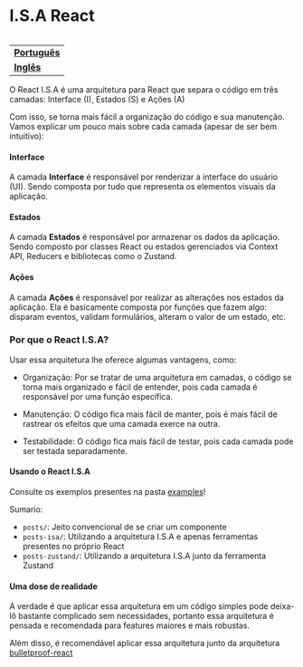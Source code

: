 <h1 align="left">I.S.A React</h1>

<!-- 
  Se você quiser replicar a funcionalidade de trocar de idioma, basta criar um novo README na raíz do repositório e linkar no README principal.
 -->
<table align="right">
  <tr>
    <td>
      <strong>
        <a href="README.md">Português</a>
      </strong>
    </td>
  </tr>
  <tr>
    <td>
      <strong>
        <a href="README-EN.md">Inglês</a>
      </strong>
    </td>
  </tr>
</table>

O React I.S.A é uma arquitetura para React que separa o código em três camadas: Interface (I), Estados (S) e Ações (A)

Com isso, se torna mais fácil a organização do código e sua manutenção. Vamos explicar um pouco mais sobre cada camada (apesar de ser bem intuitivo):

#### Interface

A camada **Interface** é responsável por renderizar a interface do usuário (UI). Sendo composta por tudo que representa os elementos visuais da aplicação.

#### Estados

A camada **Estados** é responsável por armazenar os dados da aplicação. Sendo composto por classes React ou estados gerenciados via Context API, Reducers e bibliotecas como o Zustand.

#### Ações

A camada **Ações** é responsável por realizar as alterações nos estados da aplicação. Ela é basicamente composta por funções que fazem algo: disparam eventos, validam formulários, alteram o valor de um estado, etc.

### Por que o React I.S.A?

Usar essa arquitetura lhe oferece algumas vantagens, como:

- Organização: Por se tratar de uma arquitetura em camadas, o código se torna mais organizado e fácil de entender, pois cada camada é responsável por uma função específica.

- Manutenção: O código fica mais fácil de manter, pois é mais fácil de rastrear os efeitos que uma camada exerce na outra.

- Testabilidade: O código fica mais fácil de testar, pois cada camada pode ser testada separadamente.

#### Usando o React I.S.A

Consulte os exemplos presentes na pasta [examples](/src/examples/)!

Sumario:

- `posts/`: Jeito convencional de se criar um componente
- `posts-isa/`: Utilizando a arquitetura I.S.A e apenas ferramentas presentes no próprio React
- `posts-zustand/`: Utilizando a arquitetura I.S.A junto da ferramenta Zustand

#### Uma dose de realidade

A verdade é que aplicar essa arquitetura em um código simples pode deixa-lô bastante complicado sem necessidades, portanto essa arquitetura é pensada e recomendada para features maiores e mais robustas.

Além disso, é recomendável aplicar essa arquitetura junto da arquitetura [bulletproof-react](https://github.com/alan2207/bulletproof-react)